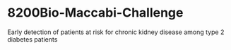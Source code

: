 # 8200Bio-Maccabi-Challenge
Early detection of patients at risk for chronic kidney disease among type 2 diabetes patients
